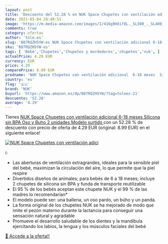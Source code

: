 ```yaml
---
layout: post
title: 'Descuento del 52.28 % en NUK Space Chupetes con ventilación adici'
date: 2021-05-04 20:40:51
image: 'https://m.media-amazon.com/images/I/416g9HXif8L._SL500_._SL400_.jpg'
comments: true
category: ofertas
author: 'tole.es'
slug: 'B07RQZH5YW-es NUK Space Chupetes con ventilación adicional 6-18 meses...'
sku: 'B07RQZH5YW-es'
tags: [ 'Bebé','Chupetes','Chupetes y mordedores','chupetes','nuk', ]
actualPrice: 4.29 EUR
currency: EUR
price: 4.29
comparePrice: 8.99 EUR
prodname: 'NUK Space Chupetes con ventilación adicional  6-18 meses  Silicona sin BPA  Oso y Buho  2 unidades  Modelo surtido '
country: 'es'
flag: '🇪🇸'
brand: 'NUK'
buyurl: 'https://www.amazon.es/dp/B07RQZH5YW/?tag=tolees-21'
descuento: '52.28'
average: '4.29'
---
```


Tienes [NUK Space Chupetes con ventilación adicional  6-18 meses  Silicona sin BPA  Oso y Buho  2 unidades  Modelo surtido ](https://www.amazon.es/dp/B07RQZH5YW/?tag=tolees-21) con un 52.28 % de descuento con precio de oferta de 4.29 EUR (original: 8.99 EUR) en el siguiente enlace!

[![NUK Space Chupetes con ventilación adici](https://m.media-amazon.com/images/I/416g9HXif8L._SL500_._SL400_.jpg)](https://www.amazon.es/dp/B07RQZH5YW/?tag=tolees-21)

ℹ️:

- Las aberturas de ventilación extragrandes, ideales para la sensible piel del bebé, maximizan la circulación del aire, lo que permite que la piel respire
- Divertidos diseños de animales; para bebés de 6 a 18 meses; incluye 2 chupetes de silicona sin BPA y funda de transporte reutilizable
- El 95 % de los bebés aceptan este chupete NUK y el 99 % de las madres lo recomendarían*
- El modelo puede ser: una ballena, un oso pardo, un búho y un panda.
- La forma original de los chupetes NUK se ha mejorado de modo que imite el pezón materno durante la lactancia para conseguir una sensación natural y agradable
- Promueve el desarrollo saludable de los dientes y la mandíbula ejercitando los labios, la lengua y los músculos faciales del bebé

[🛒 Accede a la oferta!!](https://www.amazon.es/dp/B07RQZH5YW/?tag=tolees-21)
